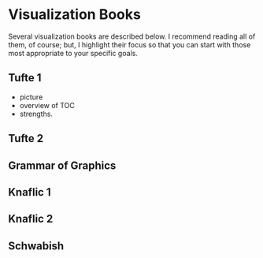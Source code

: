 
# Visualization Books

Several visualization books are described below. I recommend reading all of them, of course; but, I highlight their focus so that you can start with those most appropriate to your specific goals. 

## Tufte 1

* picture
* overview of TOC
* strengths.

## Tufte 2

## Grammar of Graphics

## Knaflic 1

## Knaflic 2

## Schwabish

